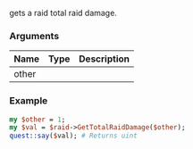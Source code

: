 gets a raid total raid damage.
### Arguments
**Name**|**Type**|**Description**
:---|:---|:---
other||

### Example

```perl
my $other = 1;
my $val = $raid->GetTotalRaidDamage($other);
quest::say($val); # Returns uint
```